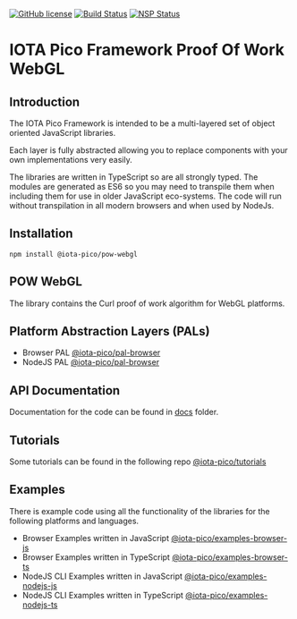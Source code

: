 [![GitHub license](https://img.shields.io/badge/license-MIT-blue.svg)](https://raw.githubusercontent.com/iotaeco/iota-pico-pow-webgl/master/LICENSE) [![Build Status](https://travis-ci.org/iotaeco/iota-pico-pow-webgl.svg?branch=master)](https://travis-ci.org/iotaeco/iota-pico-pow-webgl) [![NSP Status](https://nodesecurity.io/orgs/iotaeco/projects/1fcb4e52-e85f-4bc9-9a9a-7523694cd3d5/badge)](https://nodesecurity.io/orgs/iotaeco/projects/1fcb4e52-e85f-4bc9-9a9a-7523694cd3d5)

# IOTA Pico Framework Proof Of Work WebGL

## Introduction

The IOTA Pico Framework is intended to be a multi-layered set of object oriented JavaScript libraries.

Each layer is fully abstracted allowing you to replace components with your own implementations very easily.

The libraries are written in TypeScript so are all strongly typed. The modules are generated as ES6 so you may need to transpile them when including them for use in older JavaScript eco-systems. The code will run without transpilation in all modern browsers and when used by NodeJs.

## Installation

```shell
npm install @iota-pico/pow-webgl
```

## POW WebGL

The library contains the Curl proof of work algorithm for WebGL platforms.

## Platform Abstraction Layers (PALs)

* Browser PAL [@iota-pico/pal-browser](https://github.com/iotaeco/iota-pico-pal-browser)
* NodeJS PAL [@iota-pico/pal-browser](https://github.com/iotaeco/iota-pico-pal-nodejs)

## API Documentation

Documentation for the code can be found in [docs](./docs/README.md) folder.

## Tutorials

Some tutorials can be found in the following repo [@iota-pico/tutorials](https://github.com/iotaeco/tutorials)

## Examples

There is example code using all the functionality of the libraries for the following platforms and languages.

* Browser Examples written in JavaScript [@iota-pico/examples-browser-js](https://github.com/iotaeco/iota-pico-examples-browser-js)
* Browser Examples written in TypeScript [@iota-pico/examples-browser-ts](https://github.com/iotaeco/iota-pico-examples-browser-ts)
* NodeJS CLI Examples written in JavaScript [@iota-pico/examples-nodejs-js](https://github.com/iotaeco/iota-pico-examples-nodejs-js)
* NodeJS CLI Examples written in TypeScript [@iota-pico/examples-nodejs-ts](https://github.com/iotaeco/iota-pico-examples-nodejs-ts)

